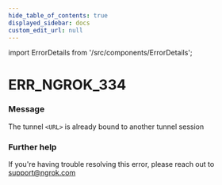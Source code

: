 ```yaml
---
hide_table_of_contents: true
displayed_sidebar: docs
custom_edit_url: null
---
```


import ErrorDetails from '/src/components/ErrorDetails';

# ERR_NGROK_334

### Message
The tunnel `<URL>` is already bound to another tunnel session

### Further help
If you're having trouble resolving this error, please reach out to [support@ngrok.com](mailto:support@ngrok.com?subject=Help%20with%20ERR_NGROK_334)

<ErrorDetails error='err_ngrok_334' />
